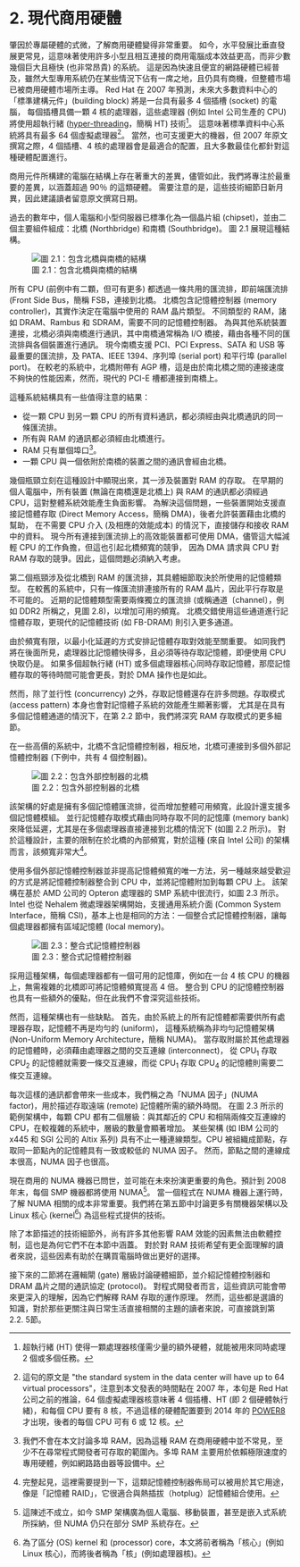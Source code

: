 # 2. 現代商用硬體

肇因於專屬硬體的式微，了解商用硬體變得非常重要。
如今，水平發展比垂直發展更常見，這意味著使用許多小型且相互連接的商用電腦成本效益更高，而非少數幾個巨大且極快 (也非常昂貴) 的系統。
這是因為快速且便宜的網路硬體已經普及，雖然大型專用系統仍在某些情況下佔有一席之地，且仍具有商機，但整體市場已被商用硬體市場所主導。
Red Hat 在 2007 年預測，未來大多數資料中心的「標準建構元件」(building block) 將是一台具有最多 4 個插槽 (socket) 的電腦，
每個插槽具備一顆 4 核的處理器，這些處理器 (例如 Intel 公司生產的 CPU) 將使用超執行緒 ([hyper-threading](https://en.wikipedia.org/wiki/Hyper-threading)，簡稱 HT) 技術[^2]。
這意味著標準資料中心系統將具有最多 64 個虛擬處理器[^譯註1]。
當然，也可支援更大的機器，但 2007 年原文撰寫之際，4 個插槽、4 核的處理器會是最適合的配置，且大多數最佳化都針對這種硬體配置進行。

商用元件所構建的電腦在結構上存在著重大的差異，儘管如此，我們將專注於最重要的差異，以涵蓋超過 90％ 的這類硬體。
需要注意的是，這些技術細節日新月異，因此建議讀者留意原文撰寫日期。

過去的數年中，個人電腦和小型伺服器已標準化為一個晶片組 (chipset)，並由二個主要組件組成：北橋 (Northbridge) 和南橋 (Southbridge)。
圖 2.1 展現這種結構。

<figure>
  <img src="./assets/figure-2.1.png" alt="圖 2.1：包含北橋與南橋的結構">
  <figcaption>圖 2.1：包含北橋與南橋的結構</figcaption>
</figure>

所有 CPU (前例中有二顆，但可有更多) 都透過一條共用的匯流排，即前端匯流排 (Front Side Bus，簡稱 FSB，連接到北橋。
北橋包含記憶體控制器 (memory controller)，其實作決定在電腦中使用的 RAM 晶片類型。
不同類型的 RAM，諸如 DRAM、Rambus 和 SDRAM，需要不同的記憶體控制器。
為與其他系統裝置連接，北橋必須與南橋進行通訊，其中南橋通常稱為 I/O 橋接，藉由各種不同的匯流排與各個裝置進行通訊。
現今南橋支援 PCI、PCI Express、SATA 和 USB 等最重要的匯流排，及 PATA、IEEE 1394、序列埠 (serial port) 和平行埠 (parallel port)。
在較老的系統中，北橋附帶有 AGP 槽，這是由於南北橋之間的連接速度不夠快的性能因素，然而，現代的 PCI-E 槽都連接到南橋上。

這種系統結構具有一些值得注意的結果：
* 從一顆 CPU 到另一顆 CPU 的所有資料通訊，都必須經由與北橋通訊的同一條匯流排。
* 所有與 RAM 的通訊都必須經由北橋進行。
* RAM 只有單個埠口[^3]。
* 一顆 CPU 與一個依附於南橋的裝置之間的通訊會經由北橋。

幾個瓶頸立刻在這種設計中顯現出來，其一涉及裝置對 RAM 的存取。
在早期的個人電腦中，所有裝置 (無論在南橋還是北橋上) 與 RAM 的通訊都必須經過 CPU，這對整體系統效能產生負面影響。
為解決這個問題，一些裝置開始支援直接記憶體存取 (Direct Memory Access，簡稱 DMA)，後者允許裝置藉由北橋的幫助，
在不需要 CPU 介入 (及相應的效能成本) 的情況下，直接儲存和接收 RAM 中的資料。
現今所有連接到匯流排上的高效能裝置都可使用 DMA，儘管這大幅減輕 CPU 的工作負擔，但這也引起北橋頻寬的競爭，
因為 DMA 請求與 CPU 對 RAM 存取的競爭。因此，這個問題必須納入考慮。

第二個瓶頸涉及從北橋到 RAM 的匯流排，其具體細節取決於所使用的記憶體類型。
在較舊的系統中，只有一條匯流排連接所有的 RAM 晶片，因此平行存取是不可能的。
近期的記憶體類型需要兩條獨立的匯流排 (或稱通道〔channel〕，例如 DDR2 所稱之，見圖 2.8)，以增加可用的頻寬。
北橋交錯使用這些通道進行記憶體存取，更現代的記憶體技術 (如 FB-DRAM) 則引入更多通道。

由於頻寬有限，以最小化延遲的方式安排記憶體存取對效能至關重要。
如同我們將在後面所見，處理器比記憶體快得多，且必須等待存取記憶體，即便使用 CPU 快取仍是。
如果多個超執行緒 (HT) 或多個處理器核心同時存取記憶體，那麼記憶體存取的等待時間可能會更長，對於 DMA 操作也是如此。

然而，除了並行性 (concurrency) 之外，存取記憶體還存在許多問題。存取模式 (access pattern) 本身也會對記憶體子系統的效能產生顯著影響，
尤其是在具有多個記憶體通道的情況下，在第 2.2 節中，我們將深究 RAM 存取模式的更多細節。

在一些高價的系統中，北橋不含記憶體控制器，相反地，北橋可連接到多個外部記憶體控制器 (下例中，共有 4 個控制器)。

<figure>
  <img src="./assets/figure-2.2.png" alt="圖 2.2：包含外部控制器的北橋">
  <figcaption>圖 2.2：包含外部控制器的北橋</figcaption>
</figure>

該架構的好處是擁有多個記憶體匯流排，從而增加整體可用頻寬，此設計還支援多個記憶體模組。
並行記憶體存取模式藉由同時存取不同的記憶庫 (memory bank) 來降低延遲，尤其是在多個處理器直接連接到北橋的情況下 (如圖 2.2 所示)。
對於這種設計，主要的限制在於北橋的內部頻寬，對於這種 (來自 Intel 公司) 的架構而言，該頻寬非常大[^4]。

使用多個外部記憶體控制器並非提高記憶體頻寬的唯一方法，另一種越來越受歡迎的方式是將記憶體控制器整合到 CPU 中，並將記憶體附加到每顆 CPU 上。
該架構在基於 AMD 公司的 Opteron 處理器的 SMP 系統中很流行，如圖 2.3 所示。
Intel 也從 Nehalem 微處理器架構開始，支援通用系統介面 (Common System Interface，簡稱 CSI)，基本上也是相同的方法：一個整合式記憶體控制器，讓每個處理器都擁有區域記憶體 (local memory)。

<figure>
  <img src="./assets/figure-2.3.png" alt="圖 2.3：整合式記憶體控制器">
  <figcaption>圖 2.3：整合式記憶體控制器</figcaption>
</figure>

採用這種架構，每個處理器都有一個可用的記憶庫，例如在一台 4 核 CPU 的機器上，無需複雜的北橋即可將記憶體頻寬提高 4 倍。
整合到 CPU 的記憶體控制器也具有一些額外的優點，但在此我們不會深究這些技術。

然而，這種架構也有一些缺點。
首先，由於系統上的所有記憶體都需要供所有處理器存取，記憶體不再是均勻的 (uniform)，
這種系統稱為非均勻記憶體架構 (Non-Uniform Memory Architecture，簡稱 NUMA)。
當存取附屬於其他處理器的記憶體時，必須藉由處理器之間的交互連線 (interconnect)，
從 CPU<sub>1</sub> 存取 CPU<sub>2</sub> 的記憶體就需要一條交互連線，而從 CPU<sub>1</sub> 存取 CPU<sub>4</sub> 的記憶體則需要二條交互連線。

每次這樣的通訊都會帶來一些成本，我們稱之為「NUMA 因子」(NUMA factor)，用於描述存取遠端 (remote) 記憶體所需的額外時間。
在圖 2.3 所示的範例架構中，每顆 CPU 都有二個層級：與其鄰近的 CPU 和相隔兩條交互連線的 CPU，在較複雜的系統中，層級的數量會顯著增加。
某些架構 (如 IBM 公司的 x445 和 SGI 公司的 Altix 系列) 具有不止一種連線類型。CPU 被組織成節點，存取同一節點內的記憶體具有一致或較低的 NUMA 因子。
然而，節點之間的連線成本很高，NUMA 因子也很高。

現在商用的 NUMA 機器已問世，並可能在未來扮演更重要的角色。預計到 2008 年末，每個 SMP 機器都將使用 NUMA[^譯註2]。
當一個程式在 NUMA 機器上運行時，了解 NUMA 相關的成本非常重要。我們將在第五節中討論更多有關機器架構以及 Linux 核心 (kernel[^譯註3]) 為這些程式提供的技術。

除了本節描述的技術細節外，尚有許多其他影響 RAM 效能的因素無法由軟體控制，這也是為何它們不在本節中涵蓋。
對於對 RAM 技術希望有更全面理解的讀者來說，這些因素有助於在購買電腦時做出更好的選擇。

接下來的二節將在邏輯閘 (gate) 層級討論硬體細節，並介紹記憶體控制器和 DRAM 晶片之間的通訊協定 (protocol)。
對程式開發者而言，這些資訊可能會帶來更深入的理解，因為它們解釋 RAM 存取的運作原理。
然而，這些都是選讀的知識，對於那些更關注與日常生活直接相關的主題的讀者來說，可直接跳到第 2.2. 5節。

[^2]: 超執行緒 (HT) 使得一顆處理器核僅需少量的額外硬體，就能被用來同時處理 2 個或多個任務。
[^3]: 我們不會在本文討論多埠 RAM，因為這種 RAM 在商用硬體中並不常見，至少不在尋常程式開發者可存取的範圍內。多埠 RAM 主要用於依賴極限速度的專用硬體，例如網路路由器等設備中。
[^4]: 完整起見，這裡需要提到一下，這類記憶體控制器佈局可以被用於其它用途，像是「記憶體 RAID」，它很適合與熱插拔（hotplug）記憶體組合使用。
[^譯註1]: 這句的原文是 "the standard system in the data center will have up to 64 virtual processors"，注意到本文發表的時間點在 2007 年，本句是 Red Hat 公司之前的推論，64 個虛擬處理器核意味著 4 個插槽、HT (即 2 個硬體執行緒)，和每個 CPU 要有 8 核，不過這樣的硬體配置要到 2014 年的 [POWER8](https://en.wikipedia.org/wiki/POWER8) 才出現，後者的每個 CPU 可有 6 或 12 核。
[^譯註2]: 這陳述不成立，如今 SMP 架構廣為個人電腦、移動裝置，甚至是嵌入式系統所採納，但 NUMA 仍只在部分 SMP 系統存在。
[^譯註3]: 為了區分 (OS) kernel 和 (processor) core，本文將前者稱為「核心」(例如 Linux 核心)，而將後者稱為「核」(例如處理器核)。
